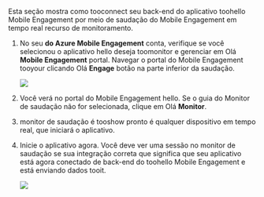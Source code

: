 Esta seção mostra como tooconnect seu back-end do aplicativo toohello Mobile Engagement por meio de saudação do Mobile Engagement em tempo real recurso de monitoramento. 

1. No seu **do Azure Mobile Engagement** conta, verifique se você selecionou o aplicativo hello deseja toomonitor e gerenciar em Olá **Mobile Engagement** portal. Navegar o portal do Mobile Engagement tooyour clicando Olá **Engage** botão na parte inferior da saudação. 
   
     ![](./media/mobile-engagement-connect-app-with-monitor/engage-button.png)
2. Você verá no portal do Mobile Engagement hello. Se o guia do Monitor de saudação não for selecionada, clique em Olá **Monitor**.
3. monitor de saudação é tooshow pronto é qualquer dispositivo em tempo real, que iniciará o aplicativo.
4. Inicie o aplicativo agora. Você deve ver uma sessão no monitor de saudação se sua integração correta que significa que seu aplicativo está agora conectado de back-end do toohello Mobile Engagement e está enviando dados tooit.  
   
     ![](./media/mobile-engagement-connect-app-with-monitor/monitor.png)

